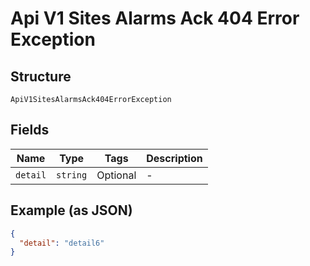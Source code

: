 
# Api V1 Sites Alarms Ack 404 Error Exception

## Structure

`ApiV1SitesAlarmsAck404ErrorException`

## Fields

| Name | Type | Tags | Description |
|  --- | --- | --- | --- |
| `detail` | `string` | Optional | - |

## Example (as JSON)

```json
{
  "detail": "detail6"
}
```

